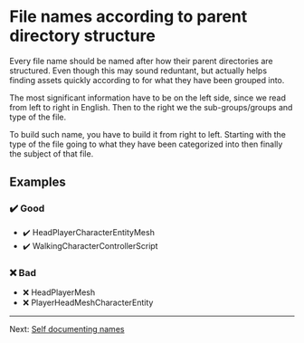 # File names according to parent directory structure

Every file name should be named after how their parent directories are structured. Even though this may sound reduntant, but actually helps finding assets quickly according to for what they have been grouped into.

The most significant information have to be on the left side, since we read from left to right in English. Then to the right we the sub-groups/groups and type of the file.

To build such name, you have to build it from right to left. Starting with the type of the file going to what they have been categorized into then finally the subject of that file.

## Examples

### ✔️ Good

- ✔️ HeadPlayerCharacterEntityMesh
- ✔️ WalkingCharacterControllerScript

### ❌ Bad

- ❌ HeadPlayerMesh
- ❌ PlayerHeadMeshCharacterEntity

---

Next: [Self documenting names](./Self%20documenting%20names.md)
